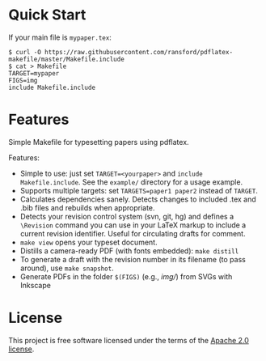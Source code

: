 # Quick Start

If your main file is `mypaper.tex`:

    $ curl -O https://raw.githubusercontent.com/ransford/pdflatex-makefile/master/Makefile.include
    $ cat > Makefile
    TARGET=mypaper
    FIGS=img
    include Makefile.include

# Features

Simple Makefile for typesetting papers using pdflatex.

Features:

* Simple to use: just set `TARGET=<yourpaper>` and `include Makefile.include`.
  See the `example/` directory for a usage example.
* Supports multiple targets: set `TARGETS=paper1 paper2` instead of `TARGET`.
* Calculates dependencies sanely.  Detects changes to included .tex and .bib
  files and rebuilds when appropriate.
* Detects your revision control system (svn, git, hg) and defines a `\Revision`
  command you can use in your LaTeX markup to include a current revision
  identifier.  Useful for circulating drafts for comment.
* `make view` opens your typeset document.
* Distills a camera-ready PDF (with fonts embedded): `make distill`
* To generate a draft with the revision number in its filename (to pass
  around), use `make snapshot`.
* Generate PDFs in the folder `$(FIGS)` (e.g.,  _img/_) from SVGs with Inkscape

# License

This project is free software licensed under the terms of the [Apache 2.0
license](http://www.apache.org/licenses/LICENSE-2.0).
